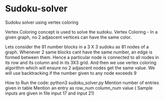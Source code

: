 # Sudoku-solver
Sudoku solver using vertex coloring 

Vertex Coloring concept is used to solve the sudoku.
Vertex Coloring - In a given graph, no 2 adjascent vertices can have the same color.

Lets consider the 81 number blocks in a 3 X 3 sudoku as 81 nodes of a graph. 
Whenever 2 same blocks cant have the same number, an edge is formed between them.
Hence a particular node is connected to all nodes in its row and its column and in its 3X3 grid.
And then we use vertex coloring algorithm which will ensure no 2 adjascent nodes get the same value.
We will use backtracking if the number given to any node exceeds 9

How to Run the code:
  python3 sudoku_solver.py
  Mention number of entries given in table
  Mention an entry as row_num column_num value ( Sample inputs are given in file input 17 and input 21)

